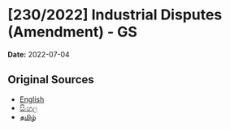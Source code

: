 # [230/2022] Industrial Disputes (Amendment) - GS

**Date:** 2022-07-04

## Original Sources

- [English](https://documents.gov.lk/view/bills/2022/7/230-2022_E.pdf)
- [සිංහල](https://documents.gov.lk/view/bills/2022/7/230-2022_S.pdf)
- [தமிழ்](https://documents.gov.lk/view/bills/2022/7/230-2022_T.pdf)
